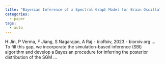 ```yaml
---
title: "Bayesian Inference of a Spectral Graph Model for Brain Oscillations"
categories:
  - paper
tags:
  - auto
---
```

H Jin, P Verma, F Jiang, S Nagarajan, A Raj - bioRxiv, 2023 - biorxiv.org
… To fill this gap, we incorporate the simulation-based inference (SBI) algorithm and develop a Bayesian procedure for inferring the posterior distribution of the SGM …
